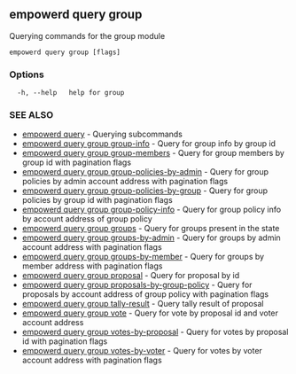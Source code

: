 ## empowerd query group

Querying commands for the group module

```
empowerd query group [flags]
```

### Options

```
  -h, --help   help for group
```

### SEE ALSO

* [empowerd query](empowerd_query.md)	 - Querying subcommands
* [empowerd query group group-info](empowerd_query_group_group-info.md)	 - Query for group info by group id
* [empowerd query group group-members](empowerd_query_group_group-members.md)	 - Query for group members by group id with pagination flags
* [empowerd query group group-policies-by-admin](empowerd_query_group_group-policies-by-admin.md)	 - Query for group policies by admin account address with pagination flags
* [empowerd query group group-policies-by-group](empowerd_query_group_group-policies-by-group.md)	 - Query for group policies by group id with pagination flags
* [empowerd query group group-policy-info](empowerd_query_group_group-policy-info.md)	 - Query for group policy info by account address of group policy
* [empowerd query group groups](empowerd_query_group_groups.md)	 - Query for groups present in the state
* [empowerd query group groups-by-admin](empowerd_query_group_groups-by-admin.md)	 - Query for groups by admin account address with pagination flags
* [empowerd query group groups-by-member](empowerd_query_group_groups-by-member.md)	 - Query for groups by member address with pagination flags
* [empowerd query group proposal](empowerd_query_group_proposal.md)	 - Query for proposal by id
* [empowerd query group proposals-by-group-policy](empowerd_query_group_proposals-by-group-policy.md)	 - Query for proposals by account address of group policy with pagination flags
* [empowerd query group tally-result](empowerd_query_group_tally-result.md)	 - Query tally result of proposal
* [empowerd query group vote](empowerd_query_group_vote.md)	 - Query for vote by proposal id and voter account address
* [empowerd query group votes-by-proposal](empowerd_query_group_votes-by-proposal.md)	 - Query for votes by proposal id with pagination flags
* [empowerd query group votes-by-voter](empowerd_query_group_votes-by-voter.md)	 - Query for votes by voter account address with pagination flags

